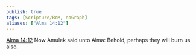 ```yaml
---
publish: true
tags: [Scripture/BoM, noGraph]
aliases: ["Alma 14:12"]
---
```

[Alma 14:12](https://churchofjesuschrist.org/study/scriptures/bofm/alma/14?lang=eng&id=p12#p12) Now Amulek said unto Alma: Behold, perhaps they will burn us also.
